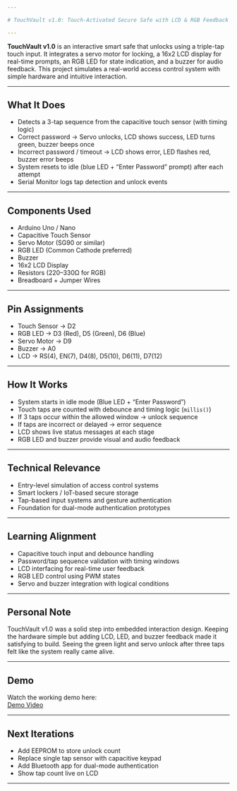 ```yaml
---

# TouchVault v1.0: Touch-Activated Secure Safe with LCD & RGB Feedback  

---
```


**TouchVault v1.0** is an interactive smart safe that unlocks using a triple-tap touch input. It integrates a servo motor for locking, a 16x2 LCD display for real-time prompts, an RGB LED for state indication, and a buzzer for audio feedback. This project simulates a real-world access control system with simple hardware and intuitive interaction.  

---

## What It Does  
- Detects a 3-tap sequence from the capacitive touch sensor (with timing logic)  
- Correct password → Servo unlocks, LCD shows success, LED turns green, buzzer beeps once  
- Incorrect password / timeout → LCD shows error, LED flashes red, buzzer error beeps  
- System resets to idle (blue LED + “Enter Password” prompt) after each attempt  
- Serial Monitor logs tap detection and unlock events  

---

## Components Used  
- Arduino Uno / Nano  
- Capacitive Touch Sensor  
- Servo Motor (SG90 or similar)  
- RGB LED (Common Cathode preferred)  
- Buzzer  
- 16x2 LCD Display  
- Resistors (220–330Ω for RGB)  
- Breadboard + Jumper Wires  

---

## Pin Assignments  
- Touch Sensor → D2  
- RGB LED → D3 (Red), D5 (Green), D6 (Blue)  
- Servo Motor → D9  
- Buzzer → A0  
- LCD → RS(4), EN(7), D4(8), D5(10), D6(11), D7(12)  

---

## How It Works  
- System starts in idle mode (Blue LED + “Enter Password”)  
- Touch taps are counted with debounce and timing logic (`millis()`)  
- If 3 taps occur within the allowed window → unlock sequence  
- If taps are incorrect or delayed → error sequence  
- LCD shows live status messages at each stage  
- RGB LED and buzzer provide visual and audio feedback  

---

## Technical Relevance  
- Entry-level simulation of access control systems  
- Smart lockers / IoT-based secure storage  
- Tap-based input systems and gesture authentication  
- Foundation for dual-mode authentication prototypes  

---

## Learning Alignment  
- Capacitive touch input and debounce handling  
- Password/tap sequence validation with timing windows  
- LCD interfacing for real-time user feedback  
- RGB LED control using PWM states  
- Servo and buzzer integration with logical conditions  

---

## Personal Note  
TouchVault v1.0 was a solid step into embedded interaction design. Keeping the hardware simple but adding LCD, LED, and buzzer feedback made it satisfying to build. Seeing the green light and servo unlock after three taps felt like the system really came alive.  

---

## Demo  
Watch the working demo here:  
[Demo Video](https://youtu.be/CscJnCIo-dE)  

---

## Next Iterations  
- Add EEPROM to store unlock count  
- Replace single tap sensor with capacitive keypad  
- Add Bluetooth app for dual-mode authentication  
- Show tap count live on LCD  

---
